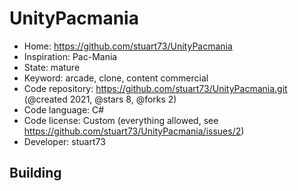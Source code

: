 # UnityPacmania

- Home: https://github.com/stuart73/UnityPacmania
- Inspiration: Pac-Mania
- State: mature
- Keyword: arcade, clone, content commercial
- Code repository: https://github.com/stuart73/UnityPacmania.git (@created 2021, @stars 8, @forks 2)
- Code language: C#
- Code license: Custom (everything allowed, see https://github.com/stuart73/UnityPacmania/issues/2)
- Developer: stuart73

## Building
